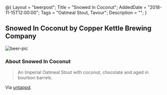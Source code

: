 @{ 
 Layout = "beerpost"; 
 Title = "Snowed In Coconut"; 
 AddedDate = "2018-11-15T12:00:00"; 
 Tags = "Oatmeal Stout, Tavour"; 
 Description = ""; 
 } 
 

## Snowed In Coconut by Copper Kettle Brewing Company 

![beer-pic]

### About Snowed In Coconut

> An Imperial Oatmeal Stout with coconut, chocolate and aged in bourbon barrels.

Via [untappd][untappd-url].

[untappd-url]: <https://untappd.com/b/copper-kettle-brewing-company-colorado-snowed-in-coconut/2397895>
[beer-pic]: https://jasonpowley.com/assets/img/2018-11-15-snowed-in-coconut.jpeg "Snowed In Coconut by Copper Kettle Brewing Company "
